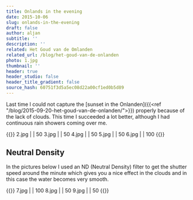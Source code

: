 ```yaml
---
title: Onlands in the evening
date: 2015-10-06
slug: onlands-in-the-evening
draft: false
author: aljan
subtitle: ''
description: ''
related: Het Goud van de Omlanden
related_url: /blog/het-goud-van-de-onlanden
photo: 1.jpg
thumbnail: ''
header: true
header_studio: false
header_title_gradient: false
source_hash: 60751f3d5a5ec08d22a00cf1ed0b5d89
---
```


Last time I could not capture the [sunset in the Onlanden]({{<ref "/blog/2015-09-20-het-goud-van-de-onlanden/">}}) properly because of the lack of clouds. This time I succeeded a lot better, although I had continuous rain showers coming over me.

{{<photos>}}
2.jpg |  | 50
3.jpg |  | 50
4.jpg |  | 50
5.jpg |  | 50
6.jpg |  | 100
{{</photos>}}

## Neutral Density
In the pictures below I used an ND (Neutral Density) filter to get the shutter speed around the minute which gives you a nice effect in the clouds and in this case the water becomes very smooth.

{{<photos footnote="Alle foto’s zijn geschoten met de Canon 6D met de Canon 25mm F2.8 IS USM." >}}
7.jpg |  | 100
8.jpg |  | 50
9.jpg |  | 50
{{</photos>}}
